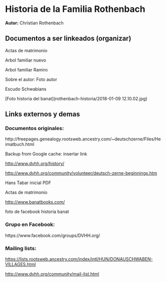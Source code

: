 <h1>Historia de la Familia Rothenbach</h1> 
<b>Autor:</b> Christian Rothenbach 


<h2>Documentos a ser linkeados (organizar)</h2>
Actas de matrimonio

Arbol familiar nuevo

Arbol familiar Ramiro

Sobre el autor: Foto autor

Escudo Schwabians

[Foto historia del banat](rothenbach-historia/2018-01-09 12.10.02.jpg)



<h2> Links externos y demas</h2> 

<h3>Documentos originales:</h3>
http://freepages.genealogy.rootsweb.ancestry.com/~deutschzerne/Files/Heimatbuch.html

Backup from Google cache: insertar link

http://www.dvhh.org/history/

http://www.dvhh.org/community/volunteer/deutsch-zerne-beginnings.htm

Hans Tabar inicial PDF

Actas de matrimonio

http://www.banatbooks.com/

foto de facebook historia banat


<h3>Grupo en Facebook:</h3>
https://www.facebook.com/groups/DVHH.org/

<h3>Mailing lists:</h3>

https://lists.rootsweb.ancestry.com/index/intl/HUN/DONAUSCHWABEN-VILLAGES.html

http://www.dvhh.org/community/mail-list.html





